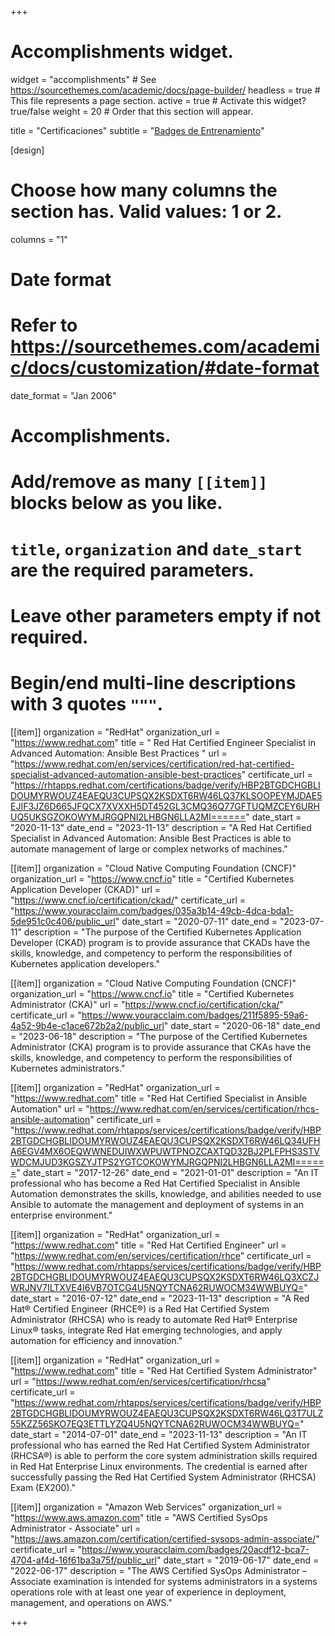 +++
# Accomplishments widget.
widget = "accomplishments"  # See https://sourcethemes.com/academic/docs/page-builder/
headless = true  # This file represents a page section.
active = true  # Activate this widget? true/false
weight = 20  # Order that this section will appear.

title = "Certificaciones"
subtitle = "[Badges de Entrenamiento](/badges/)"

[design]
  # Choose how many columns the section has. Valid values: 1 or 2.
  columns = "1"

# Date format
#   Refer to https://sourcethemes.com/academic/docs/customization/#date-format
date_format = "Jan 2006"

# Accomplishments.
#   Add/remove as many `[[item]]` blocks below as you like.
#   `title`, `organization` and `date_start` are the required parameters.
#   Leave other parameters empty if not required.
#   Begin/end multi-line descriptions with 3 quotes `"""`.

[[item]]
  organization = "RedHat"
  organization_url = "https://www.redhat.com"
  title = " Red Hat Certified Engineer Specialist in Advanced Automation: Ansible Best Practices "
  url = "https://www.redhat.com/en/services/certification/red-hat-certified-specialist-advanced-automation-ansible-best-practices"
  certificate_url = "https://rhtapps.redhat.com/certifications/badge/verify/HBP2BTGDCHGBLIDOUMYRWOUZ4EAEQU3CUPSQX2KSDXT6RW46LQ37KLSOOPEYMJDAE5EJIF3JZ6D665JFQCX7XVXXH5DT452GL3CMQ36Q77GFTUQMZCEY6URHUQ5UKSGZOKOWYMJRGQPNI2LHBGN6LLA2MI======"
  date_start = "2020-11-13"
  date_end = "2023-11-13"
  description = "A Red Hat Certified Specialist in Advanced Automation: Ansible Best Practices is able to automate management of large or complex networks of machines."

[[item]]
  organization = "Cloud Native Computing Foundation (CNCF)"
  organization_url = "https://www.cncf.io"
  title = "Certified Kubernetes Application Developer (CKAD)"
  url = "https://www.cncf.io/certification/ckad/"
  certificate_url = "https://www.youracclaim.com/badges/035a3b14-49cb-4dca-bda1-5de951c0c406/public_url"
  date_start = "2020-07-11"
  date_end = "2023-07-11"
  description = "The purpose of the Certified Kubernetes Application Developer (CKAD) program is to provide assurance that CKADs have the skills, knowledge, and competency to perform the responsibilities of Kubernetes application developers."

[[item]]
  organization = "Cloud Native Computing Foundation (CNCF)"
  organization_url = "https://www.cncf.io"
  title = "Certified Kubernetes Administrator (CKA)"
  url = "https://www.cncf.io/certification/cka/"
  certificate_url = "https://www.youracclaim.com/badges/211f5895-59a6-4a52-9b4e-c1ace672b2a2/public_url"
  date_start = "2020-06-18"
  date_end = "2023-06-18"
  description = "The purpose of the Certified Kubernetes Administrator (CKA) program is to provide assurance that CKAs have the skills, knowledge, and competency to perform the responsibilities of Kubernetes administrators."


[[item]]
  organization = "RedHat"
  organization_url = "https://www.redhat.com"
  title = "Red Hat Certified Specialist in Ansible Automation"
  url = "https://www.redhat.com/en/services/certification/rhcs-ansible-automation"
  certificate_url = "https://www.redhat.com/rhtapps/services/certifications/badge/verify/HBP2BTGDCHGBLIDOUMYRWOUZ4EAEQU3CUPSQX2KSDXT6RW46LQ34UFHA6EGV4MX6OEQWWNEDUIWXWPUWTPNOZCAXTQD32BJ2PLFPHS3STVWDCMJUD3KGSZYJTPS2YGTCOKOWYMJRGQPNI2LHBGN6LLA2MI======"
  date_start = "2017-12-26"
  date_end = "2021-01-01"
  description = "An IT professional who has become a Red Hat Certified Specialist in Ansible Automation demonstrates the skills, knowledge, and abilities needed to use Ansible to automate the management and deployment of systems in an enterprise environment."

[[item]]
  organization = "RedHat"
  organization_url = "https://www.redhat.com"
  title = "Red Hat Certified Engineer"
  url = "https://www.redhat.com/en/services/certification/rhce"
  certificate_url = "https://www.redhat.com/rhtapps/services/certifications/badge/verify/HBP2BTGDCHGBLIDOUMYRWOUZ4EAEQU3CUPSQX2KSDXT6RW46LQ3XCZJWRJNV7ILTXVE4I6VB7OTCG4U5NQYTCNA62RUWOCM34WWBUYQ="
  date_start = "2016-07-12"
  date_end = "2023-11-13"
  description = "A Red Hat® Certified Engineer (RHCE®) is a Red Hat Certified System Administrator (RHCSA) who is ready to automate Red Hat® Enterprise Linux® tasks, integrate Red Hat emerging technologies, and apply automation for efficiency and innovation."

[[item]]
  organization = "RedHat"
  organization_url = "https://www.redhat.com"
  title = "Red Hat Certified System Administrator"
  url = "https://www.redhat.com/en/services/certification/rhcsa"
  certificate_url = "https://www.redhat.com/rhtapps/services/certifications/badge/verify/HBP2BTGDCHGBLIDOUMYRWOUZ4EAEQU3CUPSQX2KSDXT6RW46LQ3T7ULZ55KZZ56SKO7EQ3ETTLYZQ4U5NQYTCNA62RUWOCM34WWBUYQ="
  date_start = "2014-07-01"
  date_end = "2023-11-13"
  description = "An IT professional who has earned the Red Hat Certified System Administrator (RHCSA®) is able to perform the core system administration skills required in Red Hat Enterprise Linux environments. The credential is earned after successfully passing the Red Hat Certified System Administrator (RHCSA) Exam (EX200)."

[[item]]
  organization = "Amazon Web Services"
  organization_url = "https://www.aws.amazon.com"
  title = "AWS Certified SysOps Administrator - Associate"
  url = "https://aws.amazon.com/certification/certified-sysops-admin-associate/"
  certificate_url = "https://www.youracclaim.com/badges/20acdf12-bca7-4704-af4d-16f61ba3a75f/public_url"
  date_start = "2019-06-17"
  date_end = "2022-06-17"
  description = "The AWS Certified SysOps Administrator – Associate examination is intended for systems administrators in a systems operations role with at least one year of experience in deployment, management, and operations on AWS."

+++
